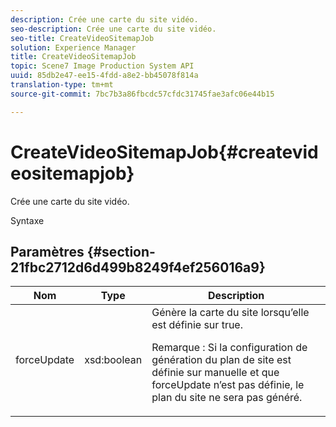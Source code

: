 ```yaml
---
description: Crée une carte du site vidéo.
seo-description: Crée une carte du site vidéo.
seo-title: CreateVideoSitemapJob
solution: Experience Manager
title: CreateVideoSitemapJob
topic: Scene7 Image Production System API
uuid: 85db2e47-ee15-4fdd-a8e2-bb45078f814a
translation-type: tm+mt
source-git-commit: 7bc7b3a86fbcdc57cfdc31745fae3afc06e44b15

---
```



# CreateVideoSitemapJob{#createvideositemapjob}

Crée une carte du site vidéo.

Syntaxe

## Paramètres {#section-21fbc2712d6d499b8249f4ef256016a9}

<table id="table_7B459A9D55CE49A38D8A77CBD229033A"> 
 <thead> 
  <tr> 
   <th colname="col1" class="entry"> Nom </th> 
   <th colname="col2" class="entry"> Type </th> 
   <th colname="col3" class="entry"> Description </th> 
  </tr> 
 </thead>
 <tbody> 
  <tr> 
   <td colname="col1"> <span class="codeph"> <span class="varname"> forceUpdate</span></span> </td> 
   <td colname="col2"> <span class="codeph"> xsd:boolean</span> </td> 
   <td colname="col3">Génère la carte du site lorsqu’elle est définie sur <span class="codeph"> true</span>. <p><p>Remarque : Si la configuration de génération du plan de site est définie sur manuelle et que <span class="codeph"> forceUpdate</span> n’est pas définie, le plan du site ne sera pas généré. </p></p></td> 
  </tr> 
 </tbody> 
</table>

